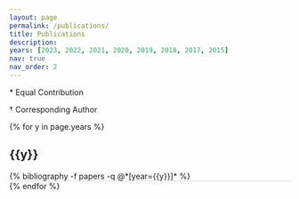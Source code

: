 ```yaml
---
layout: page
permalink: /publications/
title: Publications
description:
years: [2023, 2022, 2021, 2020, 2019, 2018, 2017, 2015]
nav: true
nav_order: 2
---
```


\* Equal Contribution 

† Corresponding Author

<!-- _pages/publications.md -->
<div class="publications">

{% for y in page.years %}
  <div class="col-sm-1 align-self-end mt-2 p-0 pr-1">
      <h2 class="bibliography-year">{{y}}</h2>
  </div>
  <div class="row m-0 p-0" style="border-bottom: 1px solid #ddd;">
    <div class="col-sm-11 p-0">
      {% bibliography -f papers -q @*[year={{y}}]* %}
    </div>
  </div>
{% endfor %}

</div>
